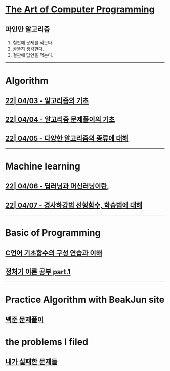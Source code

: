 # [The Art of Computer Programming](../../README.md)

## 파인만 알고리즘

1. 칠판에 문제를 적는다.
2. 골똘히 생각한다.
3. 철판에 답안을 적는다.

---

# Algorithm

## [22| 04/03 - 알고리즘의 기초](./TLI/22_04_03/220403.md)

## [22| 04/04 - 알고리즘 문제풀이의 기초](./TLI/22_04_04/220404.md)

## [22| 04/05 - 다양한 알고리즘의 종류에 대해](./TLI/22_04_05/220405.md)

---

# Machine learning

## [22| 04/06 - 딥러닝과 머신러닝이란,](./TLI/22_04_06/220406.md)
## [22| 04/07 - 경사하강법 선형함수, 학습법에 대해](./TLI/22_04_07/220407.md)

---

# Basic of Programming 

## [C언어 기초함수의 구성 연습과 이해](./Doit_Algorithm/Doit.md)
## [정처기 이론 공부 part.1](./TLI/22_04_08/Doit.md)

---

# Practice Algorithm with BeakJun site

## [백준 문제풀이](./Beak_solved)

# the problems I filed

## [내가 실패한 문제들](./Fail_to_Solve)

